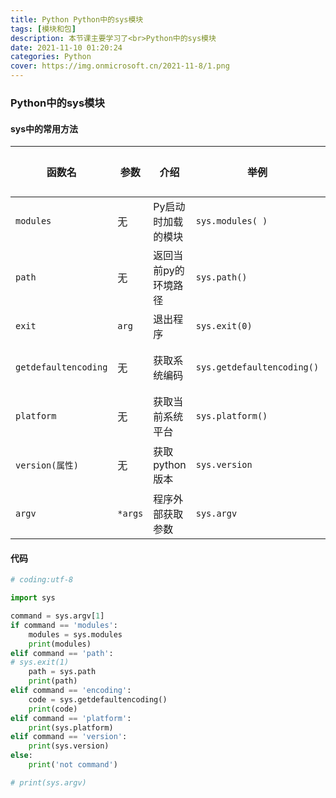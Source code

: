 ```yaml
---
title: Python Python中的sys模块
tags: [模块和包]
description: 本节课主要学习了<br>Python中的sys模块
date: 2021-11-10 01:20:24
categories: Python
cover: https://img.onmicrosoft.cn/2021-11-8/1.png
---
```


### Python中的sys模块

#### sys中的常用方法

| 函数名               | 参数    | 介绍                 | 举例                       | 返回值 |
| -------------------- | ------- | -------------------- | -------------------------- | ------ |
| `modules`            | 无      | Py启动时加载的模块   | `sys.modules( )`           | 列表   |
| `path`               | 无      | 返回当前py的环境路径 | `sys.path()`               | 列表   |
| `exit`               | `arg`   | 退出程序             | `sys.exit(0)`              | 无     |
| `getdefaultencoding` | 无      | 获取系统编码         | `sys.getdefaultencoding()` | 字符串 |
| `platform`           | 无      | 获取当前系统平台     | `sys.platform()`           | 字符串 |
| `version(属性)`      | 无      | 获取python版本       | `sys.version`              | 字符串 |
| `argv`               | `*args` | 程序外部获取参数     | `sys.argv`                 | 列表   |

#### 代码

```python
# coding:utf-8

import sys

command = sys.argv[1]
if command == 'modules':
    modules = sys.modules
    print(modules)
elif command == 'path':
# sys.exit(1)
    path = sys.path
    print(path)
elif command == 'encoding':
    code = sys.getdefaultencoding()
    print(code)
elif command == 'platform':
    print(sys.platform)
elif command == 'version':
    print(sys.version)
else:
    print('not command')

# print(sys.argv)

```

